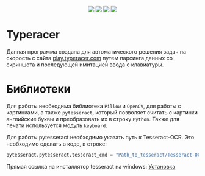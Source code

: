 <p align="center">
<img src="https://img.shields.io/badge/made%20by-Dafter-orange.svg">
<img src="https://img.shields.io/github/license/DafterT/Typeracer">
<img src="https://img.shields.io/badge/3.11-_?label=python">
<img src="https://img.shields.io/badge/2021-_?label=Year&color=pink">
</p>

# Typeracer
Данная программа создана для автоматического решения задач на скорость с сайта [play.typeracer.com](play.typeracer.com) путем парсинга данных со скриншота и последующей имитацией ввода с клавиатуры.
# Библиотеки
Для работы необходима библиотека `Pillow` и `OpenCV`, для работы с картинками, а также `pytesseract`, который позволяет считать с картинки английские буквы и преобразовать их в строку `Python`. Также для печати используется модуль `keyboard`.

Для работы pytesseract необходимо указать путь к Tesseract-OCR. Это необходимо сделать в коде, в строке:
```python
pytesseract.pytesseract.tesseract_cmd = "Path_to_tesseract/Tesseract-OCR/tesseract.exe"
```
Прямая ссылка на инсталлятор tesseract на windows: [Установка](https://kumisystems.dl.sourceforge.net/project/tesseract-ocr-alt/tesseract-ocr-setup-3.02.02.exe?viasf=1)